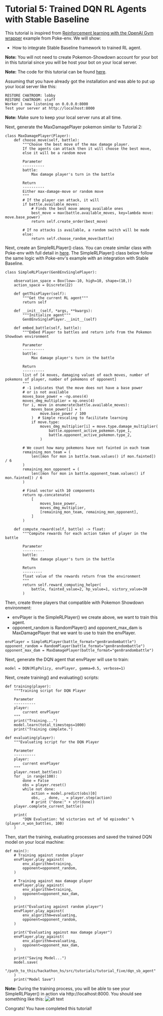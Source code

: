 # Tutorial 5: Trained DQN RL Agents with Stable Baseline

This tutorial is inspired from [Reinforcement learning with the OpenAI Gym wrapper](https://poke-env.readthedocs.io/en/latest/rl_with_open_ai_gym_wrapper.html) example from Poke-env. We will show:
- How to integrate Stable Baseline framework to trained RL agent.

**Note:** You will not need to create Pokemon-Showdown account for your bot in this tutorial since you will be host your bot on your local server.


**Note:** The code for this tutorial can be found [here](https://github.com/mnguyen0226/hackathon_hs/blob/main/src/tutorials/tutorial_five/t5_sb_rl.py).


Assuming that you have already got the installation and was able to put up your local server like this:

```
RESTORE CHATROOM: lobby
RESTORE CHATROOM: staff
Worker 1 now listening on 0.0.0.0:8000
Test your server at http://localhost:8000
```
**Note:** Make sure to keep your local server runs at all time.

Next, generate the MaxDamagePlayer pokemon similar to Tutorial 2:
```
class MaxDamagePlayer(Player):
    def choose_move(self, battle):
        """Choose the best move of the max damage player.
        If the agents can attack then it will choose the best move,
        else it will be a random move

        Parameter
        ----------
        battle:
            Max damage player's turn in the battle

        Return
        ----------
        Either max-damage-move or random move
        """
        # If the player can attack, it will
        if battle.available_moves:
            # Finds the best move among available ones
            best_move = max(battle.available_moves, key=lambda move: move.base_power)
            return self.create_order(best_move)

        # If no attacks is available, a random switch will be made
        else:
            return self.choose_random_move(battle)
```

Next, create an SimpleRLPlayer() class. You can create similar class with Poke-env with full detail in [here](https://poke-env.readthedocs.io/en/latest/rl_with_open_ai_gym_wrapper.html). The SimpleRLPlayer() class below follow the same logic with Poke-env's example with an integration with Stable Baseline.

```
class SimpleRLPlayer(Gen8EnvSinglePlayer):

    observation_space = Box(low=-10, high=10, shape=(10,))
    action_space = Discrete(22)

    def getThisPlayer(self):
        """Get the current RL agent"""
        return self

    def __init__(self, *args, **kwargs):
        """Initialize agent"""
        Gen8EnvSinglePlayer.__init__(self)

    def embed_battle(self, battle):
        """Embed Player to battles and return info from the Pokemon Showdown environment

        Parameter
        ----------
        battle:
            Max damage player's turn in the battle

        Return
        ----------
        list of [4 moves, damaging values of each moves, number of pokemons of player, number of pokemons of opponent]
        """
        # -1 indicates that the move does not have a base power
        # or is not available
        moves_base_power = -np.ones(4)
        moves_dmg_multiplier = np.ones(4)
        for i, move in enumerate(battle.available_moves):
            moves_base_power[i] = (
                move.base_power / 100
            )  # Simple rescaling to facilitate learning
            if move.type:
                moves_dmg_multiplier[i] = move.type.damage_multiplier(
                    battle.opponent_active_pokemon.type_1,
                    battle.opponent_active_pokemon.type_2,
                )

        # We count how many pokemons have not fainted in each team
        remaining_mon_team = (
            len([mon for mon in battle.team.values() if mon.fainted]) / 6
        )
        remaining_mon_opponent = (
            len([mon for mon in battle.opponent_team.values() if mon.fainted]) / 6
        )

        # Final vector with 10 components
        return np.concatenate(
            [
                moves_base_power,
                moves_dmg_multiplier,
                [remaining_mon_team, remaining_mon_opponent],
            ]
        )

    def compute_reward(self, battle) -> float:
        """Compute rewards for each action taken of player in the battle

        Parameter
        ----------
        battle:
            Max damage player's turn in the battle

        Return
        ---------
        float value of the rewards return from the environment
        """
        return self.reward_computing_helper(
            battle, fainted_value=2, hp_value=1, victory_value=30
        )
```

Then, create three players that compatible with Pokemon Showdown environment:
- envPlayer is the SimpleRLPlayer() we create above, we want to train this agent.
- opponent_random is RandomPlayer() and opponent_max_dam is MaxDamagePlayer that we want to use to train the envPlayer.

```
envPlayer = SimpleRLPlayer(battle_format="gen8randombattle")
opponent_random = RandomPlayer(battle_format="gen8randombattle")
opponent_max_dam = MaxDamagePlayer(battle_format="gen8randombattle")
```

Next, generate the DQN agent that envPlayer will use to train:
```
model = DQN(MlpPolicy, envPlayer, gamma=0.5, verbose=1)
```

Next, create training() and evaluating() scripts:
```
def training(player):
    """Training script for DQN Player

    Parameter
    ----------
    player:
        current envPlayer
    """
    print("Training...")
    model.learn(total_timesteps=1000)
    print("Training complete.")

def evaluating(player):
    """Evaluating script for the DQN Player

    Parameter
    ----------
    player:
        current envPlayer
    """
    player.reset_battles()
    for _ in range(100):
        done = False
        obs = player.reset()
        while not done:
            action = model.predict(obs)[0]
            obs, _, done, _ = player.step(action)
            # print ("done:" + str(done))
    player.complete_current_battle()

    print(
        "DQN Evaluation: %d victories out of %d episodes" % (player.n_won_battles, 100)
    )
```

Then, start the training, evaluating processes and saved the trained DQN model on your local machine:
```
def main():
    # Training against random player
    envPlayer.play_against(
        env_algorithm=training,
        opponent=opponent_random,
    )

    # Training against max damage player
    envPlayer.play_against(
        env_algorithm=training,
        opponent=opponent_max_dam,
    )

    print("Evaluating against random player")
    envPlayer.play_against(
        env_algorithm=evaluating,
        opponent=opponent_random,
    )

    print("Evaluating against max damage player")
    envPlayer.play_against(
        env_algorithm=evaluating,
        opponent=opponent_max_dam,
    )

    print("Saving Model...")
    model.save(
        "/path_to_this/hackathon_hs/src/tutorials/tutorial_five/dqn_sb_agent"
    )
    print("Model Save")
```

**Note:** During the training process, you will be able to see your SimpleRLPlayer() in action via http://localhost:8000. You should see something like this:
![alt text]()

Congrats! You have completed this tutorial!
